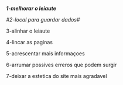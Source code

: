 ***1-melhorar o leiaute***

*#2-local para guardar dados*#

3-alinhar o leiaute

4-lincar as paginas

5-acrescentar mais informaçoes

6-arrumar possives erreros que podem surgir

7-deixar a estetica do site mais agradavel
